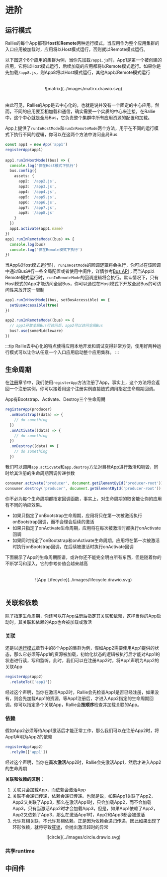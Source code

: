 # 进阶

## 运行模式
Rallie的每个App都有**Host**和**Remote**两种运行模式，当应用作为整个应用集群的入口应用被加载时，应用将以Host模式运行，否则就以Remote模式运行。

以下图这个8个应用的集群为例，当你先加载`/app1.js`时，App1是第一个被创建的应用，它将以Host模式运行，后续加载的应用都将以Remote模式运行。如果你是先加载`/app8.js`，则App8将以Host模式运行，其他App以Remote模式运行
<div align="center" style="padding: 20px">
![matrix](../images/matirx.drawio.svg)
</div>

由此可见，Rallie的App是去中心化的，也就是说并没有一个固定的中心应用。然而，不同的应用要互相加载和通信，确实需要一个实质的中心来连接，在Rallie中，这个中心就是全局Bus，它负责整个集群中所有应用资源的配置和加载。

App上提供了`runInHostMode`和`runInRemoteMode`两个方法，用于在不同的运行模式下执行不同的逻辑，你可以在这两个方法中访问全局Bus
```ts
const app1 = new App('app1')
registerApp(app1)

app1.runInHostMode((bus) => {
  console.log('仅在Host模式下执行')
  bus.config({
    assets: {
      app2: '/app2.js',
      app3: '/app3.js',
      app4: '/app4.js',
      app5: '/app5.js',
      app6: '/app6.js',
      app7: '/app7.js',
      app8: '/app8.js'
    }
  })
  app1.activate(app1.name)
})
app1.runInRemoteMode((bus) => {
  console.log(bus)
  console.log('仅在Remote模式下执行')
})
```
当App以Host模式运行时，`runInHostMode`的回调逻辑将会执行，你可以在该回调中通过Bus进行一些全局配置或者使用中间件，详情参考[Bus API](/api/#bus)；而当App以Remote模式运行时，`runInRemoteMode`的回调逻辑将会执行。默认情况下，只有Host模式的App才能访问全局Bus，你可以通过在Host模式下开放全局Bus的可访问性来放开这一限制
```ts
app1.runInHostMode((bus, setBusAccessible) => {
  setBusAccessible(true)
})
```
```ts
app2.runInRemoteMode((bus) => {
  // app1开放全局Bus可访问后，app2可以访问全局Bus
  bus?.use(someMiddleware)
})
```

:::tip
Rallie去中心化的特点使得应用本地开发和调试变得非常方便，使用好两种运行模式可以让你从任意一个入口应用启动整个应用集群。
:::

## 生命周期
在[注册](/guide/introduction.html#注册)章节中，我们使用`registerApp`方法注册了App，事实上，这个方法将会返回一个注册实例，你可以接着用这个注册实例直接链式调用指定生命周期回调。

App有Bootstrap、Activate、Destroy三个生命周期
```ts
registerApp(producer)
  .onBootstrap((data) => {
    // do something
  })
  .onActivate((data) => {
    // do something
  })
  .onDestroy((data) => {
    // do something
  })
```
我们可以调用`app.acticvate`和`app.destroy`方法对目标App进行激活和销毁，同时给其注册的生命周期回调传递参数
```ts
consumer.activate('producer', document.getElementById('producer-root'))
consumer.destroy('producer', document.getElementById('producer-root'))
```
你不必为每个生命周期都指定回调函数，事实上，对生命周期的取舍能让你的应用有不同的响应效果。

- 如果只指定了onBootstrap生命周期，应用将只在第一次被激活执行onBootstrap回调，而不会理会后续的激活
- 如果只指定了onActivate生命周期，应用将在每次被激活时都执行onActivate回调
- 如果同时指定了onBootstrap和onActivate生命周期，应用将在第一次被激活时执行onBootstrap回调，在后续被激活时执行onActivate回调

下面展示了App的生命周期图谱，或许你还不能完全明白所有东西，但是随着你的不断学习和深入，它的参考价值会越来越高
<div align="center" style="padding: 20px">
![App Lifecycle](../images/lifecycle.drawio.svg)
</div>

## 关联和依赖
除了指定生命周期，你还可以在App注册后指定其关联和依赖，这样当你的App启动时，其关联和依赖的App也会被加载或激活
### 关联
还是以[运行模式](#运行模式)章节中的8个App的集群为例，假如App2需要使用App1提供的状态，那么它必须等App1的资源被加载，初始化状态的逻辑被执行后才能对App1的状态进行读，写和监听。此时，我们可以在注册App2时，将App1声明为App2的关联App
```ts
registerApp(app2)
  .relateTo(['app1'])
```
经过这个声明，当你在激活App2时，Rallie会先检查App1是否已经注册，如果没有，则会先加载App1的资源，等App1注册后，才进入App2指定的生命周期回调。你可以指定多个关联App，Rallie会**按顺序**检查并加载关联的App。
### 依赖
假如App2必须等待App1激活后才能正常工作，那么我们可以在注册App2时，将App1声明为App2的依赖
```ts
registerApp(app2)
  .relyOn(['app1'])
```
经过这个声明，当你在**首次激活**App2时，Rallie会先激活App1，然后才进入App2的生命周期

**关联和依赖的区别：**
1. 关联只会加载App，而依赖会激活App
2. 关联不会递归传递，依赖会递归传递。也就是说，如果App1关联了App2，App2又关联了App3，那么在激活App1时，只会加载App2，而不会加载App3，只有当激活App2时才会加载App3，但是，如果App1依赖了App2，App2又依赖了App3，那么在激活App1时，App2和App3都会被激活
3. 允许互相关联，不允许互相依赖。正是因为依赖会递归传递，因此如果出现了环形依赖，就将导致[死锁](https://zh.wikipedia.org/wiki/%E6%AD%BB%E9%94%81)，会抛出激活超时的异常
<div align="center">
![circle](../images/circle.drawio.svg)
</div>


### 共享runtime

## 中间件